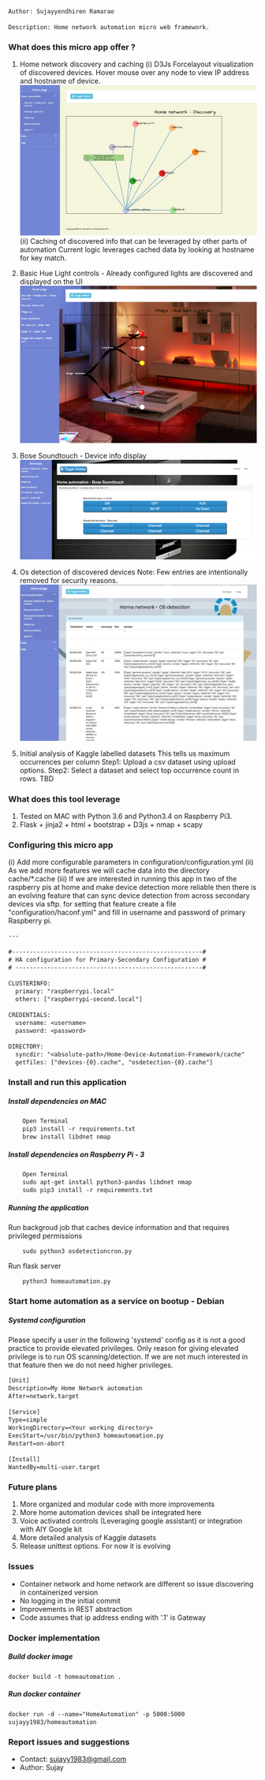 ```
Author: Sujayyendhiren Ramarao

Description: Home network automation micro web framework.
```

### What does this micro app offer ?

1. Home network discovery and caching 
(i) D3Js Forcelayout visualization of discovered devices. Hover mouse over any node to view
       IP address and hostname of device.
       ![Discovered home network](/static/img/samplenw.png)
(ii) Caching of discovered info that can be leveraged by other parts of automation
        Current logic leverages cached data by looking at hostname for key match.

2. Basic Hue Light controls - Already configured lights are discovered and displayed on the UI
   ![Philips Hue view](/static/img/samplehue.png)

3. Bose Soundtouch - Device info display
   ![BoseSoundtouch view](/static/img/samplebose.png)

4. Os detection of discovered devices 
   Note: Few entries are intentionally removed for security reasons.
   ![OS detection of home devices](/static/img/sampleosdetect.png)

5. Initial analysis of Kaggle labelled datasets
   This tells us maximum occurrences per column
   Step1: Upload a csv dataset using upload options.
   Step2: Select a dataset and select top occurrence count in rows.
   TBD


### What does this tool leverage
1. Tested on MAC with Python 3.6 and Python3.4 on Raspberry Pi3.
2. Flask + jinja2 + html + bootstrap + D3js + nmap + scapy


### Configuring this micro app
(i) Add more configurable parameters in configuration/configuration.yml
(ii) As we add more features we will cache data into the directory cache/*.cache
(iii) If we are interested in running this app in two of the raspberry pis at home and make device detection more
      reliable then there is an evolving feature that can sync device detection from across secondary devices via sftp.
      for setting that feature create a file "configuration/haconf.yml" and fill in username and password of primary 
      Raspberry pi.

```
---

#------------------------------------------------------#
# HA configuration for Primary-Secondary Configuration #
# -----------------------------------------------------#

CLUSTERINFO:
  primary: "raspberrypi.local"
  others: ["raspberrypi-second.local"]

CREDENTIALS:
  username: <username> 
  password: <password> 

DIRECTORY:
  syncdir: "<absolute-path>/Home-Device-Automation-Framework/cache"
  getfiles: ["devices-{0}.cache", "osdetection-{0}.cache"]
```


### Install and run this application

##### Install dependencies on MAC

```
    Open Terminal
    pip3 install -r requirements.txt
    brew install libdnet nmap
```

##### Install dependencies on Raspberry Pi - 3
```
    Open Terminal
    sudo apt-get install python3-pandas libdnet nmap
    sudo pip3 install -r requirements.txt
```

##### Running the application
Run backgroud job that caches device information and that requires 
privileged permissions
```
    sudo python3 osdetectioncron.py
```

Run flask server
```
    python3 homeautomation.py
```

### Start home automation as a service on bootup - Debian

##### Systemd configuration

Please specify a user in the following 'systemd' config as it is not a 
good practice to provide elevated privileges. Only reason for giving
elevated privilege is to run OS scanning/detection. If we are not much
interested in that feature then we do not need higher privileges.

```
[Unit]
Description=My Home Network automation
After=network.target

[Service]
Type=simple
WorkingDirectory=<Your working directory>
ExecStart=/usr/bin/python3 homeautomation.py
Restart=on-abort

[Install]
WantedBy=multi-user.target
```

### Future plans
1. More organized and modular code with more improvements
2. More home automation devices shall be integrated here
3. Voice activated controls (Leveraging google assistant) 
   or integration with AIY Google kit
4. More detailed analysis of Kaggle datasets
5. Release unittest options. For now it is evolving


### Issues
- Container network and home network are different so issue discovering in
  containerized version
- No logging in the initial commit
- Improvements in REST abstraction 
- Code assumes that ip address ending with '.1' is Gateway


### Docker implementation

##### Build docker image
```
docker build -t homeautomation .
```

##### Run docker container
```
docker run -d --name="HomeAutomation" -p 5000:5000 sujayy1983/homeautomation
```

### Report issues and suggestions
- Contact: sujayy1983@gmail.com
- Author: Sujay
